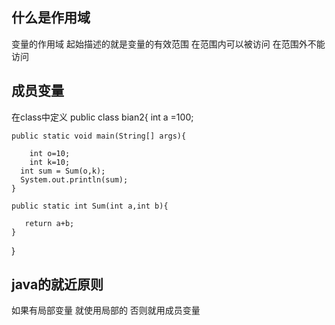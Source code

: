 ## 什么是作用域
 变量的作用域 起始描述的就是变量的有效范围
 在范围内可以被访问 在范围外不能访问

 ## 成员变量
 在class中定义
 public class bian2{
    <!-- 成员变量 所有的都访问的到 -->
int a =100;

    public static void main(String[] args){
  <!-- 局部变量 只能当前方法内访问 -->
        int o=10;
        int k=10;
      int sum = Sum(o,k);
      System.out.println(sum);
    }

    public static int Sum(int a,int b){
   
       return a+b;
    }
}

## java的就近原则
如果有局部变量 就使用局部的 否则就用成员变量